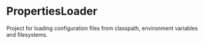 # PropertiesLoader
Project for loading configuration files from classpath, environment variables and filesystems.
